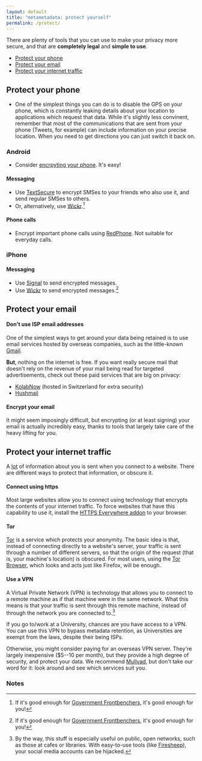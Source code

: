 ```yaml
---
layout: default
title: "metametadata: protect yourself"
permalink: /protect/
---
```


There are plenty of tools that you can use to make your privacy more secure, and that are
__completely legal__ and __simple to use__.

- [Protect your phone](#phone)
- [Protect your email](#email)
- [Protect your internet traffic](#traffic)

## <a name="phone"></a><span class="glyphicon glyphicon-phone"></span> Protect your phone

- One of the simplest things you can do is to disable the GPS on your phone, which is constantly
leaking details about your location to applications which request that data.
While it's slightly less convinent, remember that most of the communications
that are sent from your phone (Tweets, for example) can include information on your precise location. When you
need to get directions you can just switch it back on.

### Android

- Consider [encrpyting your phone](http://www.howtogeek.com/141953/how-to-encrypt-your-android-phone-and-why-you-might-want-to/). It's easy!

#### Messaging

- Use [TextSecure](https://play.google.com/store/apps/details?id=org.thoughtcrime.securesms)
to encrypt SMSes to your friends who also use it, and send regular SMSes to others.
- Or, alternatively, use [Wickr](https://play.google.com/store/apps/details?id=com.mywickr.wickr2).[^wickr] 

#### Phone calls

- Encrypt important phone calls using
[RedPhone](https://play.google.com/store/apps/details?id=org.thoughtcrime.redphone). Not suitable for everyday calls.

### iPhone

#### Messaging

- Use [Signal](https://itunes.apple.com/app/id874139669) to send encrypted messages.
- Use [Wickr](https://itunes.apple.com/au/app/wickr/id528962154?mt=8) to send encrypted messages.[^wickr]

## <a name="email"></a><span class="glyphicon glyphicon-envelope"></span> Protect your email

#### Don't use ISP email addresses
One of the simplest ways to get around your data being retained is to use email services hosted by
overseas companies, such as the little-known [Gmail](https://www.gmail.com).

__But__, nothing on the internet is free. If you want really secure mail that doesn't rely on the
revenue of your mail being read for targeted advertisements, check out these paid services that are
big on privacy:

- [KolabNow](https://kolabnow.com/) (hosted in Switzerland for extra security)
- [Hushmail](https://www.hushmail.com/)

#### Encrypt your email
It might seem imposingly difficult, but encrypting (or at least signing) your email is actually incredibly
easy, thanks to tools that largely take care of the heavy lifting for you.

## <a name="traffic"></a><span class="glyphicon glyphicon-random"></span> Protect your internet traffic
A [lot](http://wtfismyip.com/) of information about you is sent when you connect to a website.
There are different ways to protect that information, or obscure it.

#### Connect using https
Most large websites allow you to connect using technology that encrypts the contents of your internet
traffic. To force websites that have this capability to use it, install the
[HTTPS Everywhere addon](https://www.eff.org/Https-everywhere) to your browser.

#### Tor
[Tor](https://www.torproject.org/) is a service which protects your anonymity. The basic idea is that,
instead of connecting directly to a website's server, your traffic is sent through a number of different
servers, so that the origin of the request (that is, your machine's location) is obscured. For most users,
using
the [Tor Browser](https://www.torproject.org/projects/torbrowser.html.en), which looks and acts just like
Firefox, will be enough.

#### Use a VPN
A Virtual Private Network (VPN) is technology that allows you to connect to a remote machine as if that
machine were in the same network. What this means is that your traffic is sent through this remote machine,
instead of through the network you are connected to.[^vpn]


If you go to/work at a University, chances are you have access to a VPN. You can use this VPN to bypass
metadata retention, as Universities are exempt from the laws, despite their being ISPs.

Otherwise, you might consider paying for an overseas VPN server. They're largely inexpensive ($5--10 per month), but
they provide a high degree of security, and protect your data. We recommend [Mullvad](https://www.mullvad.net/en/), but
don't take our word for it: look around and see which services suit you.

### Notes
[^wickr]: If it's good enough for [Government Frontbenchers](http://www.theguardian.com/australia-news/australia-news-blog/2015/mar/02/wickr-the-secret-messaging-app-of-the-party-unfaithful), it's good enough for you!
[^vpn]: By the way, this stuff is especially useful on public, open networks, such as those at cafes or libraries. With easy-to-use tools (like [Firesheep](https://codebutler.github.io/firesheep/)), your social media accounts can be hijacked.
